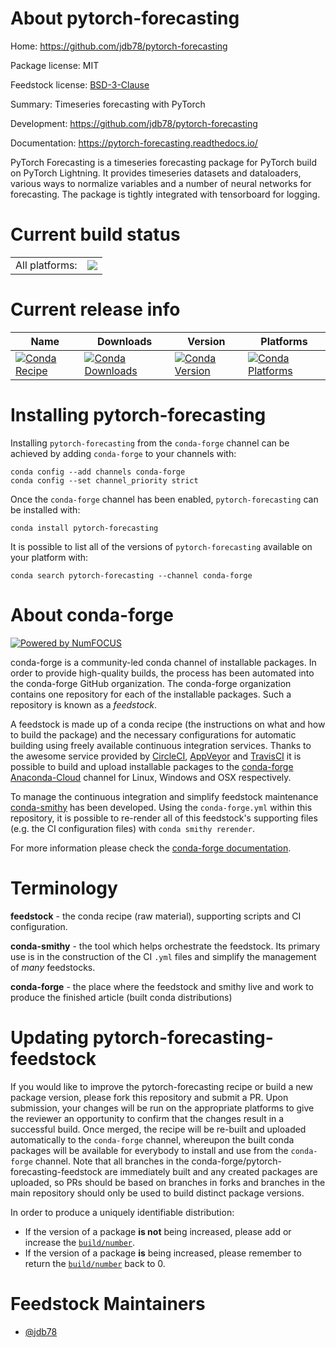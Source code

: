 About pytorch-forecasting
=========================

Home: https://github.com/jdb78/pytorch-forecasting

Package license: MIT

Feedstock license: [BSD-3-Clause](https://github.com/conda-forge/pytorch-forecasting-feedstock/blob/main/LICENSE.txt)

Summary: Timeseries forecasting with PyTorch

Development: https://github.com/jdb78/pytorch-forecasting

Documentation: https://pytorch-forecasting.readthedocs.io/

PyTorch Forecasting is a timeseries forecasting package for PyTorch build on PyTorch Lightning.
It provides timeseries datasets and dataloaders, various ways to normalize variables
and a number of neural networks for forecasting. The package is tightly integrated with tensorboard
for logging.


Current build status
====================


<table><tr><td>All platforms:</td>
    <td>
      <a href="https://dev.azure.com/conda-forge/feedstock-builds/_build/latest?definitionId=10713&branchName=main">
        <img src="https://dev.azure.com/conda-forge/feedstock-builds/_apis/build/status/pytorch-forecasting-feedstock?branchName=main">
      </a>
    </td>
  </tr>
</table>

Current release info
====================

| Name | Downloads | Version | Platforms |
| --- | --- | --- | --- |
| [![Conda Recipe](https://img.shields.io/badge/recipe-pytorch--forecasting-green.svg)](https://anaconda.org/conda-forge/pytorch-forecasting) | [![Conda Downloads](https://img.shields.io/conda/dn/conda-forge/pytorch-forecasting.svg)](https://anaconda.org/conda-forge/pytorch-forecasting) | [![Conda Version](https://img.shields.io/conda/vn/conda-forge/pytorch-forecasting.svg)](https://anaconda.org/conda-forge/pytorch-forecasting) | [![Conda Platforms](https://img.shields.io/conda/pn/conda-forge/pytorch-forecasting.svg)](https://anaconda.org/conda-forge/pytorch-forecasting) |

Installing pytorch-forecasting
==============================

Installing `pytorch-forecasting` from the `conda-forge` channel can be achieved by adding `conda-forge` to your channels with:

```
conda config --add channels conda-forge
conda config --set channel_priority strict
```

Once the `conda-forge` channel has been enabled, `pytorch-forecasting` can be installed with:

```
conda install pytorch-forecasting
```

It is possible to list all of the versions of `pytorch-forecasting` available on your platform with:

```
conda search pytorch-forecasting --channel conda-forge
```


About conda-forge
=================

[![Powered by
NumFOCUS](https://img.shields.io/badge/powered%20by-NumFOCUS-orange.svg?style=flat&colorA=E1523D&colorB=007D8A)](https://numfocus.org)

conda-forge is a community-led conda channel of installable packages.
In order to provide high-quality builds, the process has been automated into the
conda-forge GitHub organization. The conda-forge organization contains one repository
for each of the installable packages. Such a repository is known as a *feedstock*.

A feedstock is made up of a conda recipe (the instructions on what and how to build
the package) and the necessary configurations for automatic building using freely
available continuous integration services. Thanks to the awesome service provided by
[CircleCI](https://circleci.com/), [AppVeyor](https://www.appveyor.com/)
and [TravisCI](https://travis-ci.com/) it is possible to build and upload installable
packages to the [conda-forge](https://anaconda.org/conda-forge)
[Anaconda-Cloud](https://anaconda.org/) channel for Linux, Windows and OSX respectively.

To manage the continuous integration and simplify feedstock maintenance
[conda-smithy](https://github.com/conda-forge/conda-smithy) has been developed.
Using the ``conda-forge.yml`` within this repository, it is possible to re-render all of
this feedstock's supporting files (e.g. the CI configuration files) with ``conda smithy rerender``.

For more information please check the [conda-forge documentation](https://conda-forge.org/docs/).

Terminology
===========

**feedstock** - the conda recipe (raw material), supporting scripts and CI configuration.

**conda-smithy** - the tool which helps orchestrate the feedstock.
                   Its primary use is in the construction of the CI ``.yml`` files
                   and simplify the management of *many* feedstocks.

**conda-forge** - the place where the feedstock and smithy live and work to
                  produce the finished article (built conda distributions)


Updating pytorch-forecasting-feedstock
======================================

If you would like to improve the pytorch-forecasting recipe or build a new
package version, please fork this repository and submit a PR. Upon submission,
your changes will be run on the appropriate platforms to give the reviewer an
opportunity to confirm that the changes result in a successful build. Once
merged, the recipe will be re-built and uploaded automatically to the
`conda-forge` channel, whereupon the built conda packages will be available for
everybody to install and use from the `conda-forge` channel.
Note that all branches in the conda-forge/pytorch-forecasting-feedstock are
immediately built and any created packages are uploaded, so PRs should be based
on branches in forks and branches in the main repository should only be used to
build distinct package versions.

In order to produce a uniquely identifiable distribution:
 * If the version of a package **is not** being increased, please add or increase
   the [``build/number``](https://docs.conda.io/projects/conda-build/en/latest/resources/define-metadata.html#build-number-and-string).
 * If the version of a package **is** being increased, please remember to return
   the [``build/number``](https://docs.conda.io/projects/conda-build/en/latest/resources/define-metadata.html#build-number-and-string)
   back to 0.

Feedstock Maintainers
=====================

* [@jdb78](https://github.com/jdb78/)

